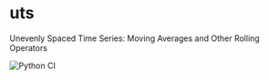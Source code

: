 # uts
Unevenly Spaced Time Series: Moving Averages and Other Rolling Operators

![Python CI](https://github.com/mariolpantunes/uts/workflows/Python%20CI/badge.svg)

